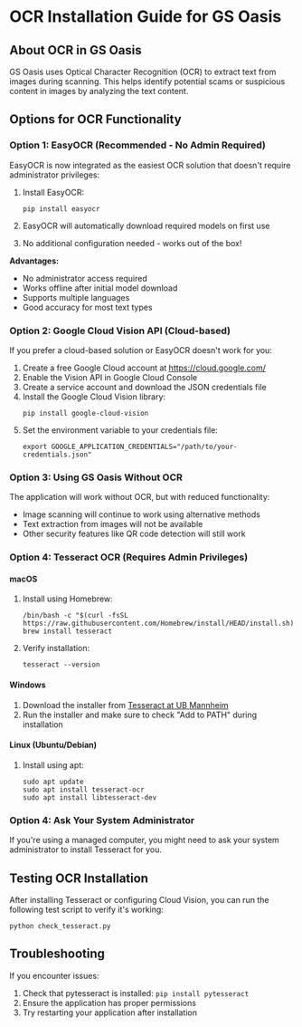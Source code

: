 # OCR Installation Guide for GS Oasis

## About OCR in GS Oasis

GS Oasis uses Optical Character Recognition (OCR) to extract text from images during scanning. This helps identify potential scams or suspicious content in images by analyzing the text content.

## Options for OCR Functionality

### Option 1: EasyOCR (Recommended - No Admin Required)

EasyOCR is now integrated as the easiest OCR solution that doesn't require administrator privileges:

1. Install EasyOCR:
   ```
   pip install easyocr
   ```

2. EasyOCR will automatically download required models on first use
3. No additional configuration needed - works out of the box!

**Advantages:**
- No administrator access required
- Works offline after initial model download
- Supports multiple languages
- Good accuracy for most text types

### Option 2: Google Cloud Vision API (Cloud-based)

If you prefer a cloud-based solution or EasyOCR doesn't work for you:

1. Create a free Google Cloud account at https://cloud.google.com/
2. Enable the Vision API in Google Cloud Console
3. Create a service account and download the JSON credentials file
4. Install the Google Cloud Vision library:
   ```
   pip install google-cloud-vision
   ```
5. Set the environment variable to your credentials file:
   ```
   export GOOGLE_APPLICATION_CREDENTIALS="/path/to/your-credentials.json"
   ```

### Option 3: Using GS Oasis Without OCR

The application will work without OCR, but with reduced functionality:
- Image scanning will continue to work using alternative methods
- Text extraction from images will not be available
- Other security features like QR code detection will still work

### Option 4: Tesseract OCR (Requires Admin Privileges)

#### macOS

1. Install using Homebrew:
   ```
   /bin/bash -c "$(curl -fsSL https://raw.githubusercontent.com/Homebrew/install/HEAD/install.sh)"
   brew install tesseract
   ```

2. Verify installation:
   ```
   tesseract --version
   ```

#### Windows

1. Download the installer from [Tesseract at UB Mannheim](https://github.com/UB-Mannheim/tesseract/wiki)
2. Run the installer and make sure to check "Add to PATH" during installation

#### Linux (Ubuntu/Debian)

1. Install using apt:
   ```
   sudo apt update
   sudo apt install tesseract-ocr
   sudo apt install libtesseract-dev
   ```

### Option 4: Ask Your System Administrator

If you're using a managed computer, you might need to ask your system administrator to install Tesseract for you.

## Testing OCR Installation

After installing Tesseract or configuring Cloud Vision, you can run the following test script to verify it's working:

```
python check_tesseract.py
```

## Troubleshooting

If you encounter issues:
1. Check that pytesseract is installed: `pip install pytesseract`
2. Ensure the application has proper permissions
3. Try restarting your application after installation
